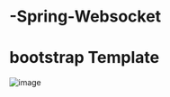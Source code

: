 <h1> -Spring-Websocket</h1>

# bootstrap Template

![image](https://user-images.githubusercontent.com/84279882/130406150-9a74f95b-2106-43ef-a5d0-16fb988f7335.png)
